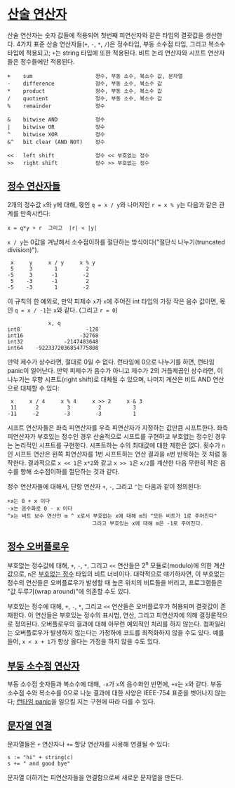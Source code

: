 # [산술 연산자](#arithmetic-operators)

산술 연산자는 숫자 값들에 적용되어 첫번째 피연산자와 같은 타입의 결괏값을 생산한다. 4가지 표준 산술 연산자들(`+`, `-`, `*`, `/`)은 정수타입, 부동 소수점 타입, 그리고 복소수 타입에 적용되고; `+`는 string 타입에 또한 적용된다. 비트 논리 연산자와 시프트 연산자들은 정수들에만 적용된다.

```
+    sum                    정수, 부동 소수, 복소수 값, 문자열
-    difference             정수, 부동 소수, 복소수 값
*    product                정수, 부동 소수, 복소수 값
/    quotient               정수, 부동 소수, 복소수 값
%    remainder              정수

&    bitwise AND            정수
|    bitwise OR             정수
^    bitwise XOR            정수
&^   bit clear (AND NOT)    정수

<<   left shift             정수 << 부호없는 정수
>>   right shift            정수 >> 부호없는 정수
```

## [정수 연산자들](#integer-operators)

2개의 정수값 `x`와 `y`에 대해, 몫인 `q = x / y`와 나머지인 `r = x % y`는 다음과 같은 관계를 만족시킨다:

```
x = q*y + r  그리고  |r| < |y|
```

`x / y`는 0값을 겨냥해서 소수점이하를 절단하는 방식이다("절단식 나누기(truncated division)").

```
 x     y     x / y     x % y
 5     3       1         2
-5     3      -1        -2
 5    -3      -1         2
-5    -3       1        -2
```

이 규칙의 한 예외로, 만약 피제수 `x`가 `x`에 주어진 int 타입의 가장 작은 음수 값이면, 몫인 `q = x / -1`는 `x`와 같다. (그리고 `r = 0`)

```
             x, q
int8                     -128
int16                  -32768
int32             -2147483648
int64    -9223372036854775808
```

만약 제수가 상수라면, 절대로 0일 수 없다. 런타임에 0으로 나누기를 하면, 런타임 panic이 일어난다. 만약 피제수가 음수가 아니고 제수가 2의 거듭제곱인 상수라면, 이 나누기는 우향 시프트(right shift)로 대체될 수 있으며, 나머지 계산은 비트 AND 연산으로 대체할 수 있다:

```
 x     x / 4     x % 4     x >> 2     x & 3
 11      2         3         2          3
-11     -2        -3        -3          1
```

시프트 연산자들은 좌측 피연산자를 우측 피연산자가 지정하는 값만큼 시프트한다. 좌측 피연산자가 부호있는 정수인 경우 산술적으로 시프트를 구현하고 부호없는 정수인 경우는 논리적인 시프트를 구현한다. 시프트하는 수의 최대값에 대한 제한은 없다. 횟수가 `n`인 시프트 연산은 왼쪽 피연산자를 1번 시프트하는 연산 결과을 `n`번 반복하는 것 처럼 동작한다. 결과적으로 `x << 1`은 `x*2`와 같고 `x >> 1`은 `x/2`를 계산한 다음 무한히 작은 음수를 향해 소수점이하를 절단하는 것과 같다.

정수 연산자들에 대해서, 단항 연산자 `+`, `-`, 그리고 `^`는 다음과 같이 정의된다:

```
+x는 0 + x 이다
-x는 음수화로 0 - x 이다
^x는 비트 보수 연산인 m ^ x로서 부호없는 x에 대해 m의 "모든 비트가 1로 주어진다"
                           그리고 부호있는 x에 대해 m은 -1로 주어진다.
```

## [정수 오버플로우](#integer-overflow)

부호없는 정수값에 대해, `+`, `-`, `*`, 그리고 `<<` 연산들은 2<sup>n</sup> 모듈로(modulo)에 의한 계산값으로, `n`은 [부호없는 정수](/Types/numeric_types.html) 타입의 비트 너비이다. 대략적으로 얘기하자면, 이 부호없는 정수의 연산들은 오버플로우가 발생할 때 높은 위치의 비트들을 버리고, 프로그램들은 "값 두루기(wrap around)"에 의존할 수도 있다.

부호있는 정수에 대해, `+`, `-`, `*`, 그리고 `<<` 연산들은 오버플로우가 허용되며 결괏값이 존재한다. 이 연산들은 부호있는 정수의 표시법, 연산, 그리고 피연산자에 의해 결정론적으로 정의된다. 오버플로우의 결과에 대해 아무런 예외적인 처리를 하지 않는다. 컴파일러는 오버플로우가 발생하지 않는다는 가정하에 코드를 최적화하지 않을 수도 있다. 예를 들어, `x < x + 1`가 항상 옳다는 가정을 하지 않을 수도 있다.

## [부동 소수점 연산자](#floating-point-operators)

부동 소수점 숫자들과 복소수에 대해, `-x`가 `x`의 음수화인 반면에, `+x`는 `x`와 같다. 부동 소수점 수와 복소수를 0으로 나눈 결과에 대한 사양은 IEEE-754 표준을 벗어나지 않는다; [런타임 panic](/Run-time%20panics/)을 일으킬 지는 구현에 따라 다를 수 있다.

## [문자열 연결](#string-concatenation)

문자열들은 `+` 연산자나 `+=` 할당 연산자를 사용해 연결될 수 있다:

```
s := "hi" + string(c)
s += " and good bye"
```

문자열 더하기는 피연산자들을 연결함으로써 새로운 문자열을 만든다.